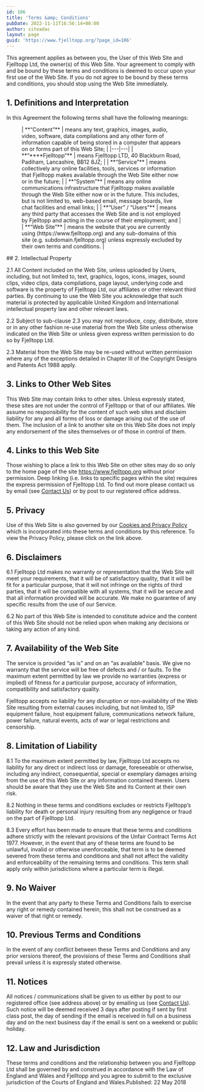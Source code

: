 ```yaml
---
id: 106
title: 'Terms &amp; Conditions'
pubDate: 2022-11-11T16:56:14+00:00
author: siteadac
layout: page
guid: 'https://www.fjelltopp.org/?page_id=106'
---
```


This agreement applies as between you, the User of this Web Site and Fjelltopp Ltd, the owner(s) of this Web Site. Your agreement to comply with and be bound by these terms and conditions is deemed to occur upon your first use of the Web Site. If you do not agree to be bound by these terms and conditions, you should stop using the Web Site immediately.

## 1. Definitions and Interpretation

In this Agreement the following terms shall have the following meanings:

<figure class="wp-block-table">| **“Content”** | means any text, graphics, images, audio, video, software, data compilations and any other form of information capable of being stored in a computer that appears on or forms part of this Web Site; |
|---|---|
| **“**<a></a>**Fjelltopp”** | means<a></a> Fjelltopp LTD, 40 Blackburn Road, Padiham, Lancashire, BB12 8JZ; |
| **“Service”** | means collectively any online facilities, tools, services or information that <a></a>Fjelltopp makes available through the Web Site either now or in the future; |
| **“System”** | means any online communications infrastructure that <a></a>Fjelltopp makes available through the Web Site either now or in the future. This includes, but is not limited to, web-based email, message boards, live chat facilities and email links; |
| **“User” / “Users”** | means any third party that accesses the Web Site and is not employed by <a></a>Fjelltopp and acting in the course of their employment; and |
| **“Web Site”** | means the website that you are currently using (<a></a>https://www.fjelltopp.org) and any sub-domains of this site (e.g. subdomain.<a></a>fjelltopp.org) unless expressly excluded by their own terms and conditions. |

</figure>## 2. Intellectual Property

2.1 All Content included on the Web Site, unless uploaded by Users, including, but not limited to, text, graphics, logos, icons, images, sound clips, video clips, data compilations, page layout, underlying code and software is the property of Fjelltopp Ltd, our affiliates or other relevant third parties. By continuing to use the Web Site you acknowledge that such material is protected by applicable United Kingdom and International intellectual property law and other relevant laws.

2.2 Subject to sub-clause 2.3 you may not reproduce, copy, distribute, store or in any other fashion re-use material from the Web Site unless otherwise indicated on the Web Site or unless given express written permission to do so by Fjelltopp Ltd.

2.3 Material from the Web Site may be re-used without written permission where any of the exceptions detailed in Chapter III of the Copyright Designs and Patents Act 1988 apply.

## 3. Links to Other Web Sites

This Web Site may contain links to other sites. Unless expressly stated, these sites are not under the control of Fjelltopp or that of our affiliates. We assume no responsibility for the content of such web sites and disclaim liability for any and all forms of loss or damage arising out of the use of them. The inclusion of a link to another site on this Web Site does not imply any endorsement of the sites themselves or of those in control of them.

## 4. Links to this Web Site

Those wishing to place a link to this Web Site on other sites may do so only to the home page of the site https://www.fjelltopp.org without prior permission. Deep linking (i.e. links to specific pages within the site) requires the express permission of Fjelltopp Ltd. To find out more please contact us by email (see [Contact Us](https://www.fjelltopp.org/contact-us)) or by post to our registered office address.

## 5. Privacy

Use of this Web Site is also governed by our [Cookies and Privacy Policy](https://www.fjelltopp.org/cookies-and-privacy-policy) which is incorporated into these terms and conditions by this reference. To view the Privacy Policy, please click on the link above.

## 6. Disclaimers

6.1 Fjelltopp Ltd makes no warranty or representation that the Web Site will meet your requirements, that it will be of satisfactory quality, that it will be fit for a particular purpose, that it will not infringe on the rights of third parties, that it will be compatible with all systems, that it will be secure and that all information provided will be accurate. We make no guarantee of any specific results from the use of our Service.

6.2 No part of this Web Site is intended to constitute advice and the content of this Web Site should not be relied upon when making any decisions or taking any action of any kind.

## 7. Availability of the Web Site

The service is provided “as is” and on an “as available” basis. We give no warranty that the service will be free of defects and / or faults. To the maximum extent permitted by law we provide no warranties (express or implied) of fitness for a particular purpose, accuracy of information, compatibility and satisfactory quality.

Fjelltopp accepts no liability for any disruption or non-availability of the Web Site resulting from external causes including, but not limited to, ISP equipment failure, host equipment failure, communications network failure, power failure, natural events, acts of war or legal restrictions and censorship.

## 8. Limitation of Liability

8.1 To the maximum extent permitted by law, Fjelltopp Ltd accepts no liability for any direct or indirect loss or damage, foreseeable or otherwise, including any indirect, consequential, special or exemplary damages arising from the use of this Web Site or any information contained therein. Users should be aware that they use the Web Site and its Content at their own risk.

8.2 Nothing in these terms and conditions excludes or restricts Fjelltopp’s liability for death or personal injury resulting from any negligence or fraud on the part of Fjelltopp Ltd.

8.3 Every effort has been made to ensure that these terms and conditions adhere strictly with the relevant provisions of the Unfair Contract Terms Act 1977. However, in the event that any of these terms are found to be unlawful, invalid or otherwise unenforceable, that term is to be deemed severed from these terms and conditions and shall not affect the validity and enforceability of the remaining terms and conditions. This term shall apply only within jurisdictions where a particular term is illegal.

## 9. No Waiver

In the event that any party to these Terms and Conditions fails to exercise any right or remedy contained herein, this shall not be construed as a waiver of that right or remedy.

## 10. Previous Terms and Conditions

In the event of any conflict between these Terms and Conditions and any prior versions thereof, the provisions of these Terms and Conditions shall prevail unless it is expressly stated otherwise.

## 11. Notices

All notices / communications shall be given to us either by post to our registered office (see address above) or by emailing us (see [Contact Us](https://www.fjelltopp.org/contact-us)). Such notice will be deemed received 3 days after posting if sent by first class post, the day of sending if the email is received in full on a business day and on the next business day if the email is sent on a weekend or public holiday.

## 12. Law and Jurisdiction

These terms and conditions and the relationship between you and Fjelltopp Ltd shall be governed by and construed in accordance with the Law of England and Wales and Fjelltopp and you agree to submit to the exclusive jurisdiction of the Courts of England and Wales.Published: 22 May 2018
